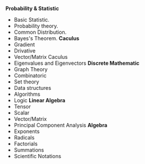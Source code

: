 **Probability & Statistic**
 - Basic Statistic.
 - Probability theory.
 - Common Distribution.
 - Bayes's Theorem.
**Caculus**
 - Gradient
 - Drivative
 - Vector/Matrix Caculus
 - Eigenvalues and Eigenvectors
**Discrete Mathematic**
 - Graph Theory
 - Combinatoric
 - Set theory
 - Data structures
 - Algorithms
 - Logic
**Linear Algebra**
 - Tensor
 - Scalar
 - Vector/Matrix
 - Principal Component Analysis
**Algebra**
 - Exponents
 - Radicals
 - Factorials
 - Summations
 - Scientific Notations
